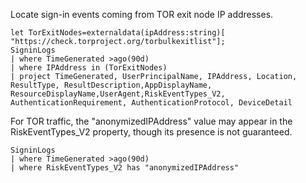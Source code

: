 Locate sign-in events coming from TOR exit node IP addresses.  
```
let TorExitNodes=externaldata(ipAddress:string)[
"https://check.torproject.org/torbulkexitlist"];
SigninLogs
| where TimeGenerated >ago(90d)
| where IPAddress in (TorExitNodes)
| project TimeGenerated, UserPrincipalName, IPAddress, Location, ResultType, ResultDescription,AppDisplayName, ResourceDisplayName,UserAgent,RiskEventTypes_V2, AuthenticationRequirement, AuthenticationProtocol, DeviceDetail
```

For TOR traffic, the "anonymizedIPAddress" value may appear in the RiskEventTypes_V2 property, though its presence is not guaranteed.  
```
SigninLogs
| where TimeGenerated >ago(90d)
| where RiskEventTypes_V2 has "anonymizedIPAddress"
```
